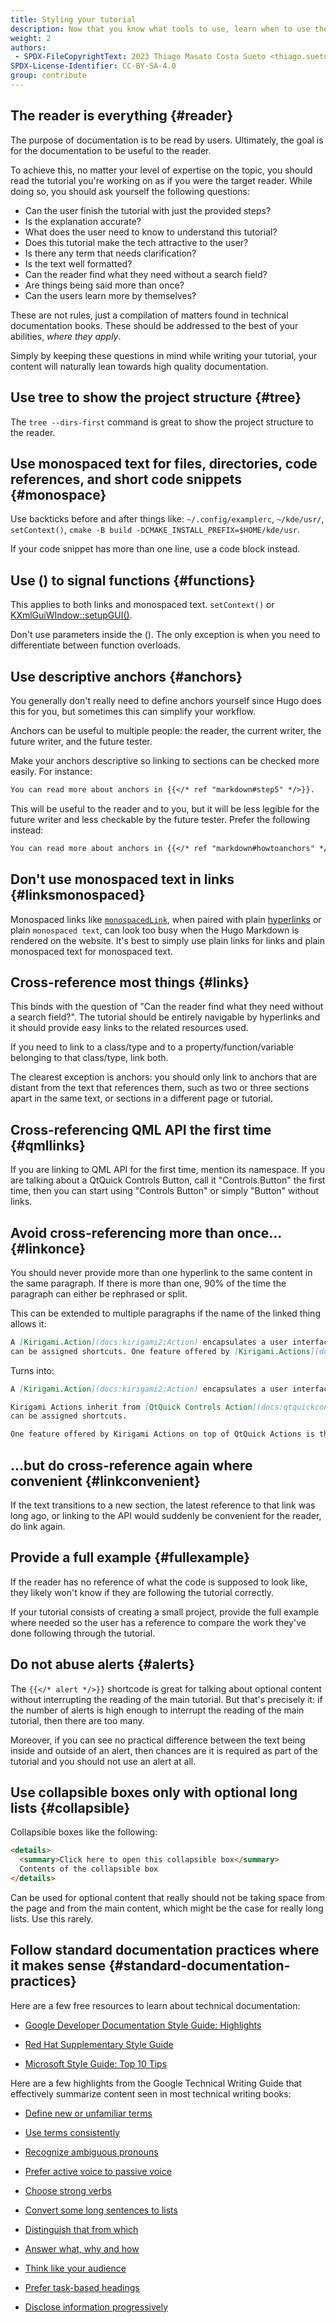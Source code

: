 ```yaml
---
title: Styling your tutorial
description: Now that you know what tools to use, learn when to use them.
weight: 2
authors:
 - SPDX-FileCopyrightText: 2023 Thiago Masato Costa Sueto <thiago.sueto@kde.org>
SPDX-License-Identifier: CC-BY-SA-4.0
group: contribute
---
```


## The reader is everything {#reader}

The purpose of documentation is to be read by users. Ultimately, the goal is for the documentation to be useful to the reader.

To achieve this, no matter your level of expertise on the topic, you should read the tutorial you're working on as if you were the target reader. While doing so, you should ask yourself the following questions:

* Can the user finish the tutorial with just the provided steps?
* Is the explanation accurate?
* What does the user need to know to understand this tutorial?
* Does this tutorial make the tech attractive to the user?
* Is there any term that needs clarification?
* Is the text well formatted?
* Can the reader find what they need without a search field?
* Are things being said more than once?
* Can the users learn more by themselves?

These are not rules, just a compilation of matters found in technical documentation books. These should be addressed to the best of your abilities, *where they apply*.

Simply by keeping these questions in mind while writing your tutorial, your content will naturally lean towards high quality documentation.

## Use tree to show the project structure {#tree}

The `tree --dirs-first` command is great to show the project structure to the reader.

## Use monospaced text for files, directories, code references, and short code snippets {#monospace}

Use backticks before and after things like: `~/.config/examplerc`, `~/kde/usr/`, `setContext()`, `cmake -B build -DCMAKE_INSTALL_PREFIX=$HOME/kde/usr`.

If your code snippet has more than one line, use a code block instead.

## Use () to signal functions {#functions}

This applies to both links and monospaced text. `setContext()` or [KXmlGuiWIndow::setupGUI()](#).

Don't use parameters inside the (). The only exception is when you need to differentiate between function overloads.

## Use descriptive anchors {#anchors}

You generally don't really need to define anchors yourself since Hugo does this for you, but sometimes this can simplify your workflow.

Anchors can be useful to multiple people: the reader, the current writer, the future writer, and the future tester.

Make your anchors descriptive so linking to sections can be checked more easily. For instance:

```markdown
You can read more about anchors in {{</* ref "markdown#step5" */>}}.
```

This will be useful to the reader and to you, but it will be less legible for the future writer and less checkable by the future tester. Prefer the following instead:

```markdown
You can read more about anchors in {{</* ref "markdown#howtoanchors" */>}}.
```

## Don't use monospaced text in links {#linksmonospaced}

Monospaced links like [`monospacedLink`](#), when paired with plain [hyperlinks](#) or plain `monospaced text`, can look too busy when the Hugo Markdown is rendered on the website. It's best to simply use plain links for links and plain monospaced text for monospaced text.

## Cross-reference most things {#links}

This binds with the question of "Can the reader find what they need without a search field?". The tutorial should be entirely navigable by hyperlinks and it should provide easy links to the related resources used.

If you need to link to a class/type and to a property/function/variable belonging to that class/type, link both.

The clearest exception is anchors: you should only link to anchors that are distant from the text that references them, such as two or three sections apart in the same text, or sections in a different page or tutorial.

## Cross-referencing QML API the first time {#qmllinks}

If you are linking to QML API for the first time, mention its namespace. If you are talking about a QtQuick Controls Button, call it "Controls.Button" the first time, then you can start using "Controls Button" or simply "Button" without links.

## Avoid cross-referencing more than once... {#linkonce}

You should never provide more than one hyperlink to the same content in the same paragraph. If there is more than one, 90% of the time the paragraph can either be rephrased or split.

This can be extended to multiple paragraphs if the name of the linked thing allows it:

```markdown
A [Kirigami.Action](docs:kirigami2;Action) encapsulates a user interface action. We can use these to provide our applications with easy-to-reach actions that are essential to their functionality. [Kirigami.Actions](docs:kirigami2;Action) inherit from [QtQuick Controls Action](docs:qtquickcontrols;QtQuick.Controls.Action) and
can be assigned shortcuts. One feature offered by [Kirigami.Actions](docs:kirigami2;Action) on top of [QtQuick Actions](docs:qtquickcontrols;QtQuick.Controls.Action) is the possibility to nest actions.
```

Turns into:

```markdown
A [Kirigami.Action](docs:kirigami2;Action) encapsulates a user interface action. We can use these to provide our applications with easy-to-reach actions that are essential to their functionality.

Kirigami Actions inherit from [QtQuick Controls Action](docs:qtquickcontrols;QtQuick.Controls.Action) and
can be assigned shortcuts.

One feature offered by Kirigami Actions on top of QtQuick Actions is the possibility to nest actions.
```

## ...but do cross-reference again where convenient {#linkconvenient}

If the text transitions to a new section, the latest reference to that link was long ago, or linking to the API would suddenly be convenient for the reader, do link again.

## Provide a full example {#fullexample}

If the reader has no reference of what the code is supposed to look like, they likely won't know if they are following the tutorial correctly.

If your tutorial consists of creating a small project, provide the full example where needed so the user has a reference to compare the work they've done following through the tutorial.

## Do not abuse alerts {#alerts}

The `{{</* alert */>}}` shortcode is great for talking about optional content without interrupting the reading of the main tutorial. But that's precisely it: if the number of alerts is high enough to interrupt the reading of the main tutorial, then there are too many.

Moreover, if you can see no practical difference between the text being inside and outside of an alert, then chances are it is required as part of the tutorial and you should not use an alert at all.

## Use collapsible boxes only with optional long lists {#collapsible}

Collapsible boxes like the following:

```markdown
<details>
  <summary>Click here to open this collapsible box</summary>
  Contents of the collapsible box
</details>
```

Can be used for optional content that really should not be taking space from the page and from the main content, which might be the case for really long lists. Use this rarely.

## Follow standard documentation practices where it makes sense {#standard-documentation-practices}

Here are a few free resources to learn about technical documentation:

* [Google Developer Documentation Style Guide: Highlights](https://developers.google.com/style/highlights)

* [Red Hat Supplementary Style Guide](https://redhat-documentation.github.io/supplementary-style-guide/)

* [Microsoft Style Guide: Top 10 Tips](https://learn.microsoft.com/en-us/style-guide/top-10-tips-style-voice)

Here are a few highlights from the Google Technical Writing Guide that effectively summarize content seen in most technical writing books:

* [Define new or unfamiliar terms](https://developers.google.com/tech-writing/one/words#define_new_or_unfamiliar_terms)

* [Use terms consistently](https://developers.google.com/tech-writing/one/words#use_terms_consistently)

* [Recognize ambiguous pronouns](https://developers.google.com/tech-writing/one/words#recognize_ambiguous_pronouns)

* [Prefer active voice to passive voice](https://developers.google.com/tech-writing/one/active-voice#prefer_active_voice_to_passive_voice)

* [Choose strong verbs](https://developers.google.com/tech-writing/one/clear-sentences#choose_strong_verbs)

* [Convert some long sentences to lists](https://developers.google.com/tech-writing/one/short-sentences#convert_some_long_sentences_to_lists)

* [Distinguish that from which](https://developers.google.com/tech-writing/one/short-sentences#distinguish_that_from_which)

* [Answer what, why and how](https://developers.google.com/tech-writing/one/paragraphs#answer_what_why_and_how)

* [Think like your audience](https://developers.google.com/tech-writing/two/editing#think_like_your_audience)

* [Prefer task-based headings](https://developers.google.com/tech-writing/two/large-docs#prefer_task-based_headings)

* [Disclose information progressively](https://developers.google.com/tech-writing/two/large-docs#disclose_information_progressively)








